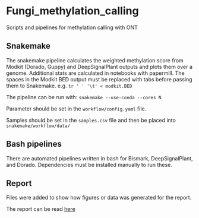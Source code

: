 # Fungi_methylation_calling
Scripts and pipelines for methylation calling with ONT

## Snakemake
The snakemake pipeline calculates the weighted methylation score from Modkit (Dorado, Guppy) and DeepSignalPlant outputs and plots them over a genome. Additional stats are calculated in notebooks with papermill. 
The spaces in the Modkit BED output must be replaced with tabs before passing them to Snakemake. e.g. ```tr ' ' '\t' < modkit.BED```

The pipeline can be run with: ```snakemake --use-conda --cores N```

Parameter should be set in the ```workflow/config.yaml``` file.

Samples should be set in the ```samples.csv``` file and then be placed into ```snakemake/workflow/data/```

## Bash pipelines
There are automated pipelines written in bash for Bismark, DeepSignalPlant, and Dorado. Dependencies must be installed manually to run these.

## Report
Files were added to show how figures or data was generated for the report.

The report can be read [here](https://studenttheses.uu.nl/handle/20.500.12932/45664)
